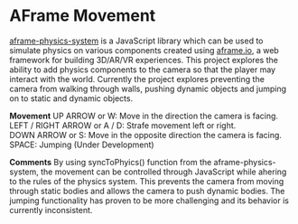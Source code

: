 AFrame Movement
==============

<a href="https://github.com/c-frame/aframe-physics-system" target="_blank">aframe-physics-system</a> is a JavaScript library which can be used to simulate physics on various components created using <a href="https://aframe.io/" target="_blank">
aframe.io</a>, a web framework for building 3D/AR/VR experiences.  This project explores the ability to add physics components to the camera so that the player may interact with the world.  Currently the project explores preventing the camera from 
walking through walls, pushing dynamic objects and jumping on to static and dynamic objects.  

<b>Movement</b>
UP ARROW or W: Move in the direction the camera is facing. <br>
LEFT / RIGHT ARROW or A / D: Strafe movement left or right. <br>
DOWN ARROW or S: Move in the opposite direction the camera is facing.<br>
SPACE: Jumping (Under Development)<br>

<b>Comments</b>
By using syncToPhyics() function from the aframe-physics-system, the movement can be controlled through JavaScript while ahering to the rules of the physics system.  This prevents the camera from moving through static bodies and allows the camera 
to push dynamic bodies. The jumping functionality has proven to be more challenging and its behavior is currently inconsistent.

